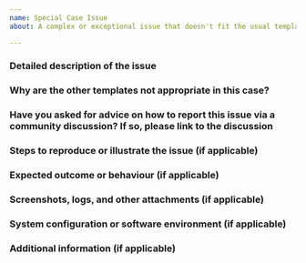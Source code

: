 ```yaml
---
name: Special Case Issue
about: A complex or exceptional issue that doesn't fit the usual templates

---
```


<!-- 
Please read the text in this edit field before filling it in. 

For guidance on how to fill in this template, including how to provide the required files, please see:
https://github.com/nvaccess/nvda/blob/master/projectDocs/issues/githubIssueTemplateExplanationAndExamples.md

If your issue doesn't neatly fit into either the bug report or feature request categories, and it involves a more complex or unique scenario, use this template. 
Before proceeding, please review the existing templates to ensure that those do not better suit your needs:
- Bug Report Template: https://github.com/nvaccess/nvda/issues/new?template=bug_report.md
- Feature Request Template: https://github.com/nvaccess/nvda/issues/new?template=feature_request.md

If required information is not provided when requested, the issue may be closed.

Please also note that the NVDA project has a Citizen and Contributor Code of Conduct which can be found at https://github.com/nvaccess/nvda/blob/master/CODE_OF_CONDUCT.md. 
NV Access expects that all contributors and other community members read and abide by the rules set out in this document while participating or contributing to this project. 
This includes creating or commenting on issues and pull requests.

Questions below start with multiple hash symbols (#). 
Please place your answers and information on the blank line below each question.
-->

### Detailed description of the issue


### Why are the other templates not appropriate in this case?


### Have you asked for advice on how to report this issue via a community discussion? If so, please link to the discussion


### Steps to reproduce or illustrate the issue (if applicable)


### Expected outcome or behaviour (if applicable)


### Screenshots, logs, and other attachments (if applicable)


### System configuration or software environment (if applicable)


### Additional information (if applicable)

